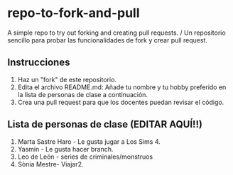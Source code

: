 # repo-to-fork-and-pull
A simple repo to try out forking and creating pull requests. / Un repositorio sencillo para probar las funcionalidades de fork y crear pull request. 

## Instrucciones
1. Haz un "fork" de este repositorio. 
2. Edita el archivo README.md: Añade tu nombre y tu hobby preferido en la lista de personas de clase a continuación. 
3. Crea una pull request para que los docentes puedan revisar el código. 


## Lista de personas de clase (EDITAR AQUÍ!!)
1. Marta Sastre Haro - Le gusta jugar a Los Sims 4. 
2. Yasmín - Le gusta hacer branch.
3. Leo de León - series de criminales/monstruos
4. Sònia Mestre- Viajar2.
